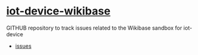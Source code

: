 # [iot-device-wikibase](https://iot-device.wiki.opencura.com/)
GITHUB repository to track issues related to the Wikibase sandbox for iot-device
* [issues](https://github.com/salgo60/iot-device-wikibase/issues?q=is%3Aissue)
